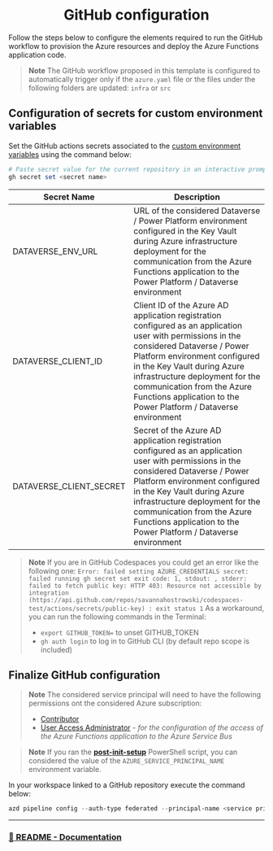 <p align="center">
    <h1 align="center">
        GitHub configuration
    </h1>
</p>

Follow the steps below to configure the elements required to run the GitHub workflow to provision the Azure resources and deploy the Azure Functions application code.

> **Note**
> The GitHub workflow proposed in this template is configured to automatically trigger only if the `azure.yaml` file or the files under the following folders are updated: `infra` or `src`

## Configuration of secrets for custom environment variables

Set the GitHub actions secrets associated to the [custom environment variables](./A2-CustomEnvironmentVariables.md) using the command below:

```powershell
# Paste secret value for the current repository in an interactive prompt
gh secret set <secret name>
```

| **Secret Name**         | **Description**                                                                                                                                                                                                                                                                                                                            |
| ----------------------- | ------------------------------------------------------------------------------------------------------------------------------------------------------------------------------------------------------------------------------------------------------------------------------------------------------------------------------------------ |
| DATAVERSE_ENV_URL       | URL of the considered Dataverse / Power Platform environment configured in the Key Vault during Azure infrastructure deployment for the communication from the Azure Functions application to the Power Platform / Dataverse environment                                                                                                   |
| DATAVERSE_CLIENT_ID     | Client ID of the Azure AD application registration configured as an application user with permissions in the considered Dataverse / Power Platform environment configured in the Key Vault during Azure infrastructure deployment for the communication from the Azure Functions application to the Power Platform / Dataverse environment |
| DATAVERSE_CLIENT_SECRET | Secret of the Azure AD application registration configured as an application user with permissions in the considered Dataverse / Power Platform environment configured in the Key Vault during Azure infrastructure deployment for the communication from the Azure Functions application to the Power Platform / Dataverse environment    |

> **Note**
> If you are in GitHub Codespaces you could get an error like the following one: `Error: failed setting AZURE_CREDENTIALS secret: failed running gh secret set exit code: 1, stdout: , stderr: failed to fetch public key: HTTP 403: Resource not accessible by integration (https://api.github.com/repos/savannahostrowski/codespaces-test/actions/secrets/public-key)
: exit status 1`
> As a workaround, you can run the following commands in the Terminal:
> - `export GITHUB_TOKEN=` to unset GITHUB_TOKEN
> - `gh auth login` to log in to GitHub CLI (by default repo scope is included)

## Finalize GitHub configuration

> **Note**
> The considered service principal will need to have the following permissions ont the considered Azure subscription:
> - [Contributor](https://learn.microsoft.com/en-us/azure/role-based-access-control/built-in-roles#contributor)
> - [User Access Administrator](https://learn.microsoft.com/en-us/azure/role-based-access-control/built-in-roles#user-access-administrator) - _for the configuration of the access of the Azure Functions application to the Azure Service Bus_

> **Note**
> If you ran the [**post-init-setup**](./scripts/post-init-setup.ps1) PowerShell script, you can considered the value of the `AZURE_SERVICE_PRINCIPAL_NAME` environment variable.

In your workspace linked to a GitHub repository execute the command below:

```powershell
azd pipeline config --auth-type federated --principal-name <service principal name>
```

---

### [🏡 README - Documentation](../README.md#📖-documentation)